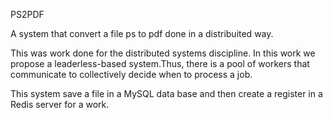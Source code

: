 PS2PDF

A system that convert a file ps to pdf done in a distribuited way.

This was work done for the distributed systems discipline. In this work we propose a leaderless-based system.Thus, there is a pool of workers that communicate to collectively decide when to process a job.

This system save a file in a MySQL data base and then create a register in a Redis server for a work. 
